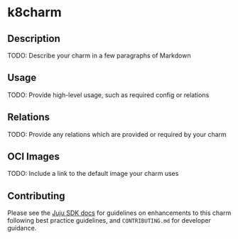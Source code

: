 # k8charm

## Description

TODO: Describe your charm in a few paragraphs of Markdown

## Usage

TODO: Provide high-level usage, such as required config or relations


## Relations

TODO: Provide any relations which are provided or required by your charm

## OCI Images

TODO: Include a link to the default image your charm uses

## Contributing

Please see the [Juju SDK docs](https://juju.is/docs/sdk) for guidelines
on enhancements to this charm following best practice guidelines, and
`CONTRIBUTING.md` for developer guidance.

